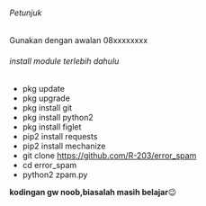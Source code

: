 ###### Petunjuk
  Gunakan dengan awalan 08xxxxxxxx
###### install module terlebih dahulu
* pkg update
* pkg upgrade
* pkg install git
* pkg install python2
* pkg install figlet
* pip2 install requests
* pip2 install mechanize
* git clone https://github.com/R-203/error_spam
* cd error_spam
* python2 zpam.py

**kodingan gw noob,biasalah masih belajar**:wink:
